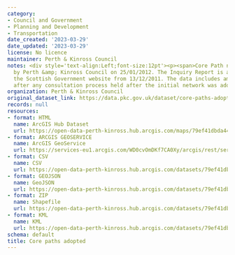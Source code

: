 ```yaml
---
category:
- Council and Government
- Planning and Development
- Transportation
date_created: '2023-03-29'
date_updated: '2023-03-29'
license: No licence
maintainer: Perth & Kinross Council
notes: <div style='text-align:Left;font-size:12pt'><p><span>Core Path network adopted
  by Perth &amp; Kinross Council on 25/01/2012. The Inquiry Report is available on
  the Scottish Government website from 13/12/2011. The data includes amendments made
  after any consultation process held after the initial network was adopted.</span></p></div>
organization: Perth & Kinross Council
original_dataset_link: https://data.pkc.gov.uk/dataset/core-paths-adopted
records: null
resources:
- format: HTML
  name: ArcGIS Hub Dataset
  url: https://open-data-perth-kinross.hub.arcgis.com/maps/79ef41dbda4440c282e114712d81510e_5
- format: ARCGIS GEOSERVICE
  name: ArcGIS GeoService
  url: https://services-eu1.arcgis.com/WD0cvOmDKf7CA0Xy/arcgis/rest/services/Core_Paths_Adopted/FeatureServer/5
- format: CSV
  name: CSV
  url: https://open-data-perth-kinross.hub.arcgis.com/datasets/79ef41dbda4440c282e114712d81510e_5.csv?outSR=%7B%22latestWkid%22%3A27700%2C%22wkid%22%3A27700%7D
- format: GEOJSON
  name: GeoJSON
  url: https://open-data-perth-kinross.hub.arcgis.com/datasets/79ef41dbda4440c282e114712d81510e_5.geojson?outSR=%7B%22latestWkid%22%3A27700%2C%22wkid%22%3A27700%7D
- format: ZIP
  name: Shapefile
  url: https://open-data-perth-kinross.hub.arcgis.com/datasets/79ef41dbda4440c282e114712d81510e_5.zip?outSR=%7B%22latestWkid%22%3A27700%2C%22wkid%22%3A27700%7D
- format: KML
  name: KML
  url: https://open-data-perth-kinross.hub.arcgis.com/datasets/79ef41dbda4440c282e114712d81510e_5.kml?outSR=%7B%22latestWkid%22%3A27700%2C%22wkid%22%3A27700%7D
schema: default
title: Core paths adopted
---
```

